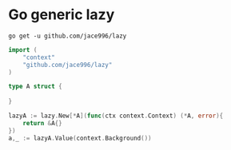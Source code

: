 # Go generic lazy

```shell
go get -u github.com/jace996/lazy
```

```go
import (
    "context"
    "github.com/jace996/lazy"
)

type A struct {
	
}

lazyA := lazy.New[*A](func(ctx context.Context) (*A, error){
	return &A{}
})
a,_ := lazyA.Value(context.Background())
```